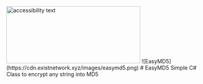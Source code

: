 <img src="https://cdn.existnetwork.xyz/images/easymd5.png" width="350" height="150" alt="accessibility text">
![EasyMD5](https://cdn.existnetwork.xyz/images/easymd5.png)
# EasyMD5
Simple C# Class to encrypt any string into MD5
